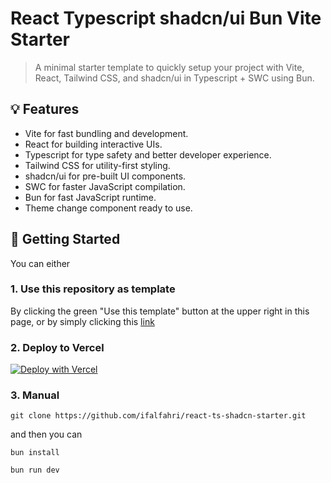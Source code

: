 # React Typescript shadcn/ui Bun Vite Starter

> A minimal starter template to quickly setup your project with Vite, React, Tailwind CSS, and shadcn/ui in Typescript + SWC using Bun.
## 💡 Features
- Vite for fast bundling and development.
- React for building interactive UIs.
- Typescript for type safety and better developer experience.
- Tailwind CSS for utility-first styling.
- shadcn/ui for pre-built UI components.
- SWC for faster JavaScript compilation.
- Bun for fast JavaScript runtime.
- Theme change component ready to use.

## 🚀 Getting Started 
You can either
### 1. Use this repository as template
By clicking the green "Use this template" button at the upper right in this page, or by simply clicking this [link](https://github.com/new?template_name=react-ts-shadcn-starter&template_owner=ifalfahri)
### 2. Deploy to Vercel

[![Deploy with Vercel](https://vercel.com/button)](https://vercel.com/new/clone?repository-url=https%3A%2F%2Fgithub.com%2Fifalfahri%2Freact-ts-shadcn-starter)

### 3. Manual
``` 
git clone https://github.com/ifalfahri/react-ts-shadcn-starter.git
```

and then you can
```
bun install
```
```
bun run dev
```
